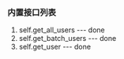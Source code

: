 ### 内置接口列表

1. self.get_all_users --- done
2. self.get_batch_users --- done
3. self.get_user --- done

